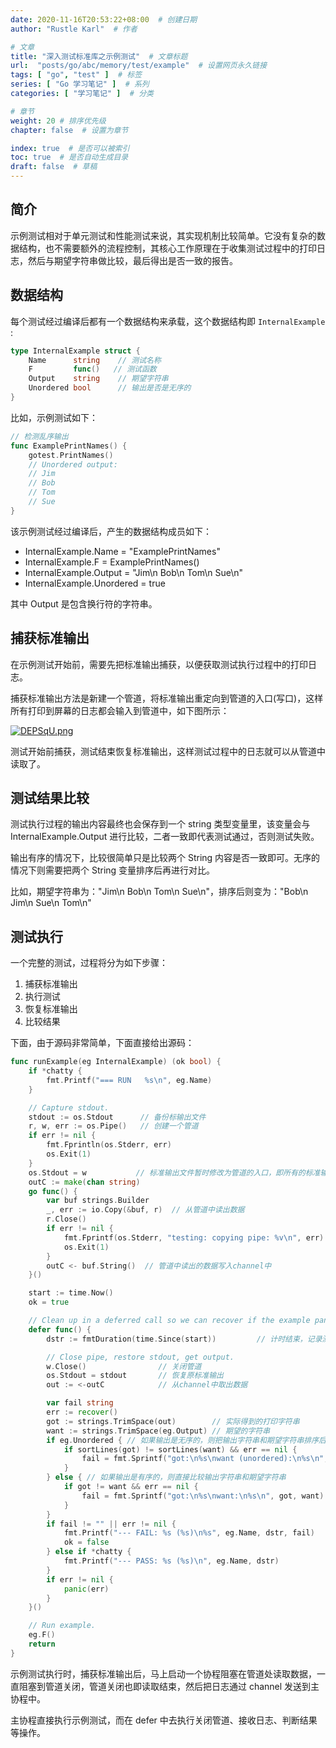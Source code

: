 ```yaml
---
date: 2020-11-16T20:53:22+08:00  # 创建日期
author: "Rustle Karl"  # 作者

# 文章
title: "深入测试标准库之示例测试"  # 文章标题
url:  "posts/go/abc/memory/test/example"  # 设置网页永久链接
tags: [ "go", "test" ]  # 标签
series: [ "Go 学习笔记" ]  # 系列
categories: [ "学习笔记" ]  # 分类

# 章节
weight: 20 # 排序优先级
chapter: false  # 设置为章节

index: true  # 是否可以被索引
toc: true  # 是否自动生成目录
draft: false  # 草稿
---
```


## 简介

示例测试相对于单元测试和性能测试来说，其实现机制比较简单。它没有复杂的数据结构，也不需要额外的流程控制，其核心工作原理在于收集测试过程中的打印日志，然后与期望字符串做比较，最后得出是否一致的报告。

## 数据结构

每个测试经过编译后都有一个数据结构来承载，这个数据结构即 `InternalExample` :

```go
type InternalExample struct {
	Name      string    // 测试名称
	F         func()   // 测试函数
	Output    string    // 期望字符串
	Unordered bool      // 输出是否是无序的
}
```

比如，示例测试如下：

```go
// 检测乱序输出
func ExamplePrintNames() {
    gotest.PrintNames()
    // Unordered output:
    // Jim
    // Bob
    // Tom
    // Sue
}
```

该示例测试经过编译后，产生的数据结构成员如下：

* InternalExample.Name = "ExamplePrintNames"
* InternalExample.F = ExamplePrintNames()
* InternalExample.Output = "Jim\n Bob\n Tom\n Sue\n"
* InternalExample.Unordered = true

其中 Output 是包含换行符的字符串。

## 捕获标准输出

在示例测试开始前，需要先把标准输出捕获，以便获取测试执行过程中的打印日志。

捕获标准输出方法是新建一个管道，将标准输出重定向到管道的入口(写口)，这样所有打印到屏幕的日志都会输入到管道中，如下图所示：

[![DEPSqU.png](https://s3.ax1x.com/2020/11/16/DEPSqU.png)](https://imgchr.com/i/DEPSqU)

测试开始前捕获，测试结束恢复标准输出，这样测试过程中的日志就可以从管道中读取了。

## 测试结果比较

测试执行过程的输出内容最终也会保存到一个 string 类型变量里，该变量会与 InternalExample.Output 进行比较，二者一致即代表测试通过，否则测试失败。

输出有序的情况下，比较很简单只是比较两个 String 内容是否一致即可。无序的情况下则需要把两个 String 变量排序后再进行对比。

比如，期望字符串为："Jim\n Bob\n Tom\n Sue\n"，排序后则变为："Bob\n Jim\n Sue\n Tom\n"

## 测试执行

一个完整的测试，过程将分为如下步骤：

1. 捕获标准输出
2. 执行测试
3. 恢复标准输出
4. 比较结果

下面，由于源码非常简单，下面直接给出源码：

```go
func runExample(eg InternalExample) (ok bool) {
	if *chatty {
		fmt.Printf("=== RUN   %s\n", eg.Name)
	}

	// Capture stdout.
	stdout := os.Stdout      // 备份标输出文件
	r, w, err := os.Pipe()   // 创建一个管道
	if err != nil {
		fmt.Fprintln(os.Stderr, err)
		os.Exit(1)
	}
	os.Stdout = w           // 标准输出文件暂时修改为管道的入口，即所有的标准输出实际上都会进入管道
	outC := make(chan string)
	go func() {
		var buf strings.Builder
		_, err := io.Copy(&buf, r)  // 从管道中读出数据
		r.Close()
		if err != nil {
			fmt.Fprintf(os.Stderr, "testing: copying pipe: %v\n", err)
			os.Exit(1)
		}
		outC <- buf.String()  // 管道中读出的数据写入channel中
	}()

	start := time.Now()
	ok = true

	// Clean up in a deferred call so we can recover if the example panics.
	defer func() {
		dstr := fmtDuration(time.Since(start))         // 计时结束，记录测试用时

		// Close pipe, restore stdout, get output.
		w.Close()                // 关闭管道
		os.Stdout = stdout       // 恢复原标准输出
		out := <-outC            // 从channel中取出数据

		var fail string
		err := recover()
		got := strings.TrimSpace(out)        // 实际得到的打印字符串
		want := strings.TrimSpace(eg.Output) // 期望的字符串
		if eg.Unordered { // 如果输出是无序的，则把输出字符串和期望字符串排序后比较
			if sortLines(got) != sortLines(want) && err == nil {
				fail = fmt.Sprintf("got:\n%s\nwant (unordered):\n%s\n", out, eg.Output)
			}
		} else { // 如果输出是有序的，则直接比较输出字符串和期望字符串
			if got != want && err == nil {
				fail = fmt.Sprintf("got:\n%s\nwant:\n%s\n", got, want)
			}
		}
		if fail != "" || err != nil {
			fmt.Printf("--- FAIL: %s (%s)\n%s", eg.Name, dstr, fail)
			ok = false
		} else if *chatty {
			fmt.Printf("--- PASS: %s (%s)\n", eg.Name, dstr)
		}
		if err != nil {
			panic(err)
		}
	}()

	// Run example.
	eg.F()
	return
}
```

示例测试执行时，捕获标准输出后，马上启动一个协程阻塞在管道处读取数据，一直阻塞到管道关闭，管道关闭也即读取结束，然后把日志通过 channel 发送到主协程中。

主协程直接执行示例测试，而在 defer 中去执行关闭管道、接收日志、判断结果等操作。
